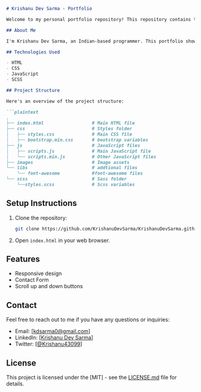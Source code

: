 ```markdown
# Krishanu Dev Sarma - Portfolio

Welcome to my personal portfolio repository! This repository contains the HTML, CSS, JavaScript, SCSS, and other code files for my portfolio website.

## About Me

I'm Krishanu Dev Sarma, an Indian-based programmer. This portfolio showcases my skills, projects, and experiences.

## Technologies Used

- HTML
- CSS
- JavaScript
- SCSS

## Project Structure

Here's an overview of the project structure:

```plaintext
.
├── index.html                  # Main HTML file
├── css                         # Styles folder
│   ├── styles.css              # Main CSS file
│   ├── bootstrap.min.css       # bootstrap variables
├── js                          # JavaScript files
│   ├── scripts.js              # Main JavaScript file
│   └── scripts.min.js          # Other JavaScript files
├── images                      # Image assets
└── libs                        # addtional files
    └── font-awesome            #font-awesome files
└── scss                        # Sass folder
    └──styles.scss              # Scss variables
```

## Setup Instructions

1. Clone the repository:
   ```bash
   git clone https://github.com/KrishanuDevSarma/KrishanuDevSarma.github.io.git
   ```

2. Open `index.html` in your web browser.

## Features

- Responsive design
- Contact Form
- Scroll up and down buttons

## Contact

Feel free to reach out to me if you have any questions or inquiries:

- Email: [kdsarma0@gmail.com]
- LinkedIn: [[Krishanu Dev Sarma](http://www.linkedin.com/in/krishanu-dev-sarma-aa1745175)]
- Twitter: [[@Krishanu43099](https://x.com/Krishanu43099)]

## License

This project is licensed under the [MIT] - see the [LICENSE.md](LICENSE.md) file for details.
```
